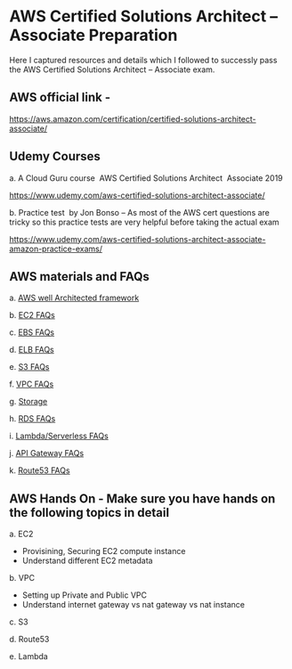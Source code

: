 # AWS Certified Solutions Architect – Associate Preparation 
Here I captured resources and details which I followed to successly pass the AWS Certified Solutions Architect – Associate exam.

## AWS official link -

https://aws.amazon.com/certification/certified-solutions-architect-associate/

## Udemy Courses

a. A Cloud Guru course ­ AWS Certified Solutions Architect ­ Associate 2019

https://www.udemy.com/aws-certified-solutions-architect-associate/

b. Practice test ­ by Jon Bonso – As most of the AWS cert questions are tricky so this practice tests are very helpful before taking the actual exam

https://www.udemy.com/aws-certified-solutions-architect-associate-amazon-practice-exams/


## AWS materials and FAQs
a. [AWS well Architected framework](https://d1.awsstatic.com/whitepapers/architecture/AWS_Well-Architected_Framework.pdf)

b. [EC2 FAQs](https://aws.amazon.com/ec2/faqs/)

c. [EBS FAQs](https://aws.amazon.com/ebs/faqs/)

d. [ELB FAQs](https://aws.amazon.com/elasticloadbalancing/faqs/)

e. [S3 FAQs](https://aws.amazon.com/s3/faqs/)

f. [VPC FAQs](https://aws.amazon.com/vpc/faqs/)

g. [Storage](https://aws.amazon.com/storagegateway/faqs/)

h. [RDS FAQs](https://aws.amazon.com/rds/faqs/)

i. [Lambda/Serverless FAQs](https://aws.amazon.com/lambda/faqs/) 

j. [API Gateway FAQs](https://aws.amazon.com/api­gateway/faqs/) 

k. [Route53 FAQs](https://aws.amazon.com/route53/faqs/)

## AWS Hands On - Make sure you have hands on the following topics in detail
a. EC2 
  - Provisining, Securing EC2 compute instance
  - Understand different EC2 metadata 

b. VPC
  - Setting up Private and Public VPC
  - Understand internet gateway vs nat gateway vs nat instance

c. S3

d. Route53 

e. Lambda
  

